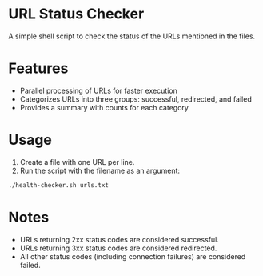 # URL Status Checker
A simple shell script to check the status of the URLs mentioned in the files.

# Features
- Parallel processing of URLs for faster execution
- Categorizes URLs into three groups: successful, redirected, and failed
- Provides a summary with counts for each category

# Usage
1. Create a  file with one URL per line.
2. Run the script with the filename as an argument:

```bash
./health-checker.sh urls.txt
```

# Notes

- URLs returning 2xx status codes are considered successful.
- URLs returning 3xx status codes are considered redirected.
- All other status codes (including connection failures) are considered failed.
